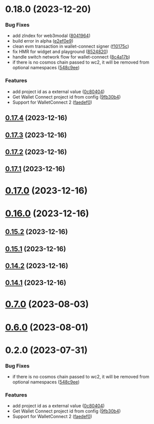 # 0.18.0 (2023-12-20)


### Bug Fixes

* add zIndex for web3modal ([8041964](https://github.com/yeager-eren/rango-client/commit/804196430ac1f4e94d130d935947944af556e410))
* build error in alpha ([e2ef0e9](https://github.com/yeager-eren/rango-client/commit/e2ef0e919a84a818938089614e4bd97fd34c0d9c))
* clean evm transaction in wallet-connect signer ([f10175c](https://github.com/yeager-eren/rango-client/commit/f10175cdf03dfd70cd05570aa09b7d1f5634d109))
* fix HMR for widget and playground ([8524820](https://github.com/yeager-eren/rango-client/commit/8524820f10cf0b8921f3db0c4f620ff98daa4103))
* handle switch network flow for wallet-connect ([8c4a17b](https://github.com/yeager-eren/rango-client/commit/8c4a17b47b2919820a4e0726f6d1c48b8994abe3))
* if there is no cosmos chain passed to wc2, it will be removed from optional namespaces ([548c9ee](https://github.com/yeager-eren/rango-client/commit/548c9ee9f072b259fdd56b52f794c3d8d267baf9))


### Features

* add project id as a external value ([0c80404](https://github.com/yeager-eren/rango-client/commit/0c80404a8cacb6c5b0338dea1e416b0b11db254b))
* Get Wallet Connect project id from config ([9fb30b4](https://github.com/yeager-eren/rango-client/commit/9fb30b4b1a83e2005bbf42553298f24b1e278e1c))
* Support for WalletConnect 2 ([faedef0](https://github.com/yeager-eren/rango-client/commit/faedef0b5e6fc3c5ef881cbbe4ec05334cc1c910))



## [0.17.4](https://github.com/yeager-eren/rango-client/compare/provider-walletconnect-2@0.17.3...provider-walletconnect-2@0.17.4) (2023-12-16)



## [0.17.3](https://github.com/yeager-eren/rango-client/compare/provider-walletconnect-2@0.17.2...provider-walletconnect-2@0.17.3) (2023-12-16)



## [0.17.2](https://github.com/yeager-eren/rango-client/compare/provider-walletconnect-2@0.17.1...provider-walletconnect-2@0.17.2) (2023-12-16)



## [0.17.1](https://github.com/yeager-eren/rango-client/compare/provider-walletconnect-2@0.17.0...provider-walletconnect-2@0.17.1) (2023-12-16)



# [0.17.0](https://github.com/yeager-eren/rango-client/compare/provider-walletconnect-2@0.16.0...provider-walletconnect-2@0.17.0) (2023-12-16)



# [0.16.0](https://github.com/yeager-eren/rango-client/compare/provider-walletconnect-2@0.15.2...provider-walletconnect-2@0.16.0) (2023-12-16)



## [0.15.2](https://github.com/yeager-eren/rango-client/compare/provider-walletconnect-2@0.15.1...provider-walletconnect-2@0.15.2) (2023-12-16)



## [0.15.1](https://github.com/yeager-eren/rango-client/compare/provider-walletconnect-2@0.14.2...provider-walletconnect-2@0.15.1) (2023-12-16)



## [0.14.2](https://github.com/yeager-eren/rango-client/compare/provider-walletconnect-2@0.14.1-next.70...provider-walletconnect-2@0.14.2) (2023-12-16)



## [0.14.1](https://github.com/yeager-eren/rango-client/compare/provider-walletconnect-2@0.15.0...provider-walletconnect-2@0.14.1) (2023-12-16)



# [0.7.0](https://github.com/rango-exchange/rango-client/compare/provider-walletconnect-2@0.6.0...provider-walletconnect-2@0.7.0) (2023-08-03)



# [0.6.0](https://github.com/rango-exchange/rango-client/compare/provider-walletconnect-2@0.5.0...provider-walletconnect-2@0.6.0) (2023-08-01)



# 0.2.0 (2023-07-31)


### Bug Fixes

* if there is no cosmos chain passed to wc2, it will be removed from optional namespaces ([548c9ee](https://github.com/rango-exchange/rango-client/commit/548c9ee9f072b259fdd56b52f794c3d8d267baf9))


### Features

* add project id as a external value ([0c80404](https://github.com/rango-exchange/rango-client/commit/0c80404a8cacb6c5b0338dea1e416b0b11db254b))
* Get Wallet Connect project id from config ([9fb30b4](https://github.com/rango-exchange/rango-client/commit/9fb30b4b1a83e2005bbf42553298f24b1e278e1c))
* Support for WalletConnect 2 ([faedef0](https://github.com/rango-exchange/rango-client/commit/faedef0b5e6fc3c5ef881cbbe4ec05334cc1c910))



